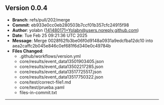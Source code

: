 ## Version 0.0.4
- **Branch**: refs/pull/202/merge
- **Commit**: eb933e0cc0eb280503b7ccf01b357cfc24915f98
- **Author**: yolabn (141480171+Yolabn@users.noreply.github.com)
- **Date**: Tue Feb 25 09:21:36 UTC 2025
- **Message**: Merge 0028f62fb3be06f0d9148a0931a9edcfba12dc10 into aea2caffc2b045e846c0ef681f6d340e0c49784b
- **Files Changed**:
  - .github/workflows/version.yml
  - core/results/event_data13501903405.json
  - core/results/event_data13502217285.json
  - core/results/event_data13517725517.json
  - core/results/event_data13517750322.json
  - core/test/correct-file1.md
  - core/test/prueba.yaml
  - files-in-commit.txt
---------------------------------
